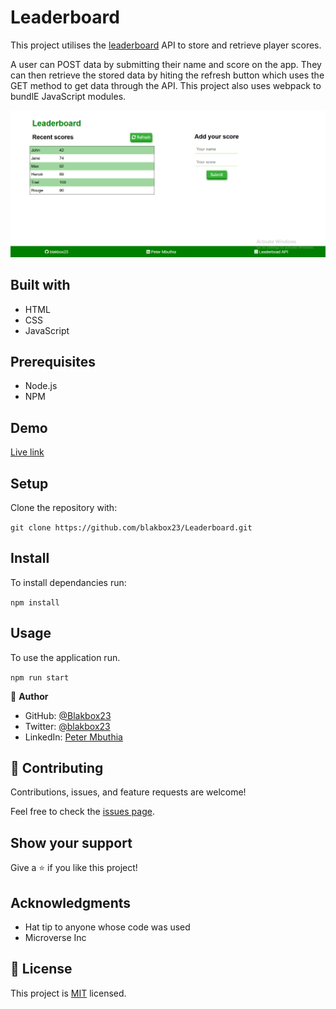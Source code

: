 # Leaderboard
This project utilises the [leaderboard](https://www.notion.so/Leaderboard-API-service-24c0c3c116974ac49488d4eb0267ade3) API to store and retrieve player scores. 

A user can POST data by submitting their name and score on the app. They can then retrieve the stored data by hiting the refresh button which uses the GET method to get data through the API.
This project also uses webpack to bundlE JavaScript modules.

![screenshot](assets/Screenshot.png)

## Built with
- HTML
- CSS
- JavaScript

## Prerequisites
 -  Node.js
 -  NPM

## Demo
 [Live link](https://blakbox23.github.io/Leaderboard/dist/)

## Setup

Clone the repository with:

`git clone https://github.com/blakbox23/Leaderboard.git`

## Install
To install dependancies run:

`npm install` 

## Usage
To use the application run.

`npm run start`

👤 **Author**

- GitHub: [@Blakbox23](https://github.com/blakbox23)
- Twitter: [@blakbox23](https://twitter.com/blakbox23)
- LinkedIn: [Peter Mbuthia](https://www.linkedin.com/in/peter-mbuthia)

## 🤝 Contributing

Contributions, issues, and feature requests are welcome!

Feel free to check the [issues page](https://github.com/blakbox23/Leaderboard/issues).

## Show your support

Give a ⭐️ if you like this project!

## Acknowledgments

- Hat tip to anyone whose code was used
- Microverse Inc


## 📝 License

This project is [MIT](./MIT.md) licensed.




